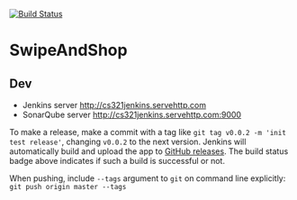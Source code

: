[![Build Status](http://cs321jenkins.servehttp.com/buildStatus/icon?job=SwipeAndShop)](http://cs321jenkins.servehttp.com/job/SwipeAndShop/)


# SwipeAndShop

## Dev

- Jenkins server http://cs321jenkins.servehttp.com
- SonarQube server http://cs321jenkins.servehttp.com:9000

To make a release, make a commit with a tag like `git tag v0.0.2 -m 'init test release'`, changing `v0.0.2` to the next version. 
Jenkins will automatically build and upload the app to [GitHub releases](https://github.com/CS-321/SwipeAndShop/releases). 
The build status badge above indicates if such a build is successful or not.

When pushing, include `--tags` argument to `git` on command line explicitly: `git push origin master --tags`
